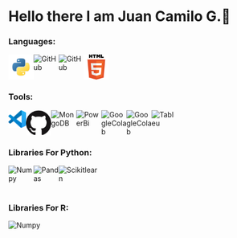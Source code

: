 # Hello there I am Juan Camilo G.👋


### Languages: 

<img align="left" alt="HTML5" width="50px" src="https://raw.githubusercontent.com/github/explore/80688e429a7d4ef2fca1e82350fe8e3517d3494d/topics/python/python.png" />
<img align="left" alt="GitHub" width="50px" src="https://cdn.icon-icons.com/icons2/1381/PNG/512/rstudio_94807.png" />
<img align="left" alt="GitHub" width="50px" src="https://cdn-icons-png.flaticon.com/512/9544/9544010.png" />
<img align="left" alt="HTML5" width="50px" src="https://raw.githubusercontent.com/github/explore/80688e429a7d4ef2fca1e82350fe8e3517d3494d/topics/html/html.png" />
<br>
<br>
<br>

### Tools: 
<img align="left" alt="Visual Studio Code" width="35px" src="https://raw.githubusercontent.com/github/explore/80688e429a7d4ef2fca1e82350fe8e3517d3494d/topics/visual-studio-code/visual-studio-code.png" />
<img align="left" alt="GitHub" width="50px" src="https://raw.githubusercontent.com/github/explore/78df643247d429f6cc873026c0622819ad797942/topics/github/github.png" />
<img align="left" alt="MongoDB" width="50px" src="https://w7.pngwing.com/pngs/956/695/png-transparent-mongodb-original-wordmark-logo-icon-thumbnail.png" />
<img align="left" alt="PowerBi" width="50px" src="https://images.saasworthy.com/microsoftpowerbidesktop_11508_logo_1667376730_vyfzp.png" />
<img align="left" alt="GoogleColab" width="50px" src="https://colab.research.google.com/img/colab_favicon_256px.png" />
<img align="left" alt="GoogleColab" width="50px" src="https://encrypted-tbn0.gstatic.com/images?q=tbn:ANd9GcSlquQbehFaMuUwUN32KhAS4AxK7WTUtKuZBQ&s" />
<img align="left" alt="Tableu" width="50px" src="https://cdn.worldvectorlogo.com/logos/tableau-software.svg" />
<br>
<br>
<br>

### Libraries For Python: 
<img align="left" alt="Numpy" width="50px" src="https://cdn.worldvectorlogo.com/logos/numpy-1.svg" />
<img align="left" alt="Pandas" width="50px" src="https://encrypted-tbn0.gstatic.com/images?q=tbn:ANd9GcTCpCB6Du8H6Lrm5WIbDcdW59uqoSiL-eeTlw&s" />
<img align="left" alt="Scikitlearn" width="80px" src="https://e7.pngegg.com/pngimages/39/4/png-clipart-logo-scikit-learn-python-github-machine-learning-text-orange.png" />
<br>
<br>
<br>

### Libraries For R: 
<img align="left" alt="Numpy" width="70px" src="https://upload.wikimedia.org/wikipedia/commons/f/ff/Tidyverse_hex_logo.png" />
<br>
<br>
<br>


